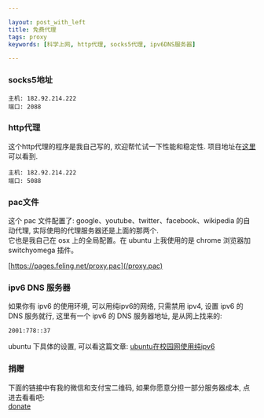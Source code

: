 ```yaml
---

layout: post_with_left
title: 免费代理
tags: proxy
keywords: [科学上网, http代理, socks5代理, ipv6DNS服务器]

---
```


### socks5地址

```
主机: 182.92.214.222
端口: 2088
```

### http代理
这个http代理的程序是我自己写的, 欢迎帮忙试一下性能和稳定性. 项目地址在[这里](/2015/05/project-http-proxy.html#项目git地址)可以看到.

```
主机: 182.92.214.222
端口: 5088
```

### pac文件
这个 pac 文件配置了: google、youtube、twitter、facebook、wikipedia 的自动代理, 实际使用的代理服务器还是上面的那两个.    
它也是我自己在 osx 上的全局配置。在 ubuntu 上我使用的是 chrome 浏览器加 switchyomega 插件。

[https://pages.feling.net/proxy.pac](/proxy.pac)


### ipv6 DNS 服务器
如果你有 ipv6 的使用环境, 可以用纯ipv6的网络, 只需禁用 ipv4, 设置 ipv6 的 DNS 服务就行, 这里有一个 ipv6 的 DNS 服务器地址, 是从网上找来的:    

```
2001:778::37
```

ubuntu 下具体的设置, 可以看这篇文章: [ubuntu在校园网使用纯ipv6](/2015/05/use-pure-ipv6-in-university.html)    

### 捐赠
下面的链接中有我的微信和支付宝二维码, 如果你愿意分担一部分服务器成本, 点进去看看吧:    
[donate](/2015/06/donate.html)

